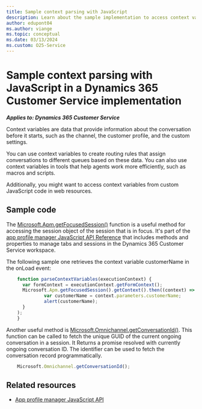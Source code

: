 ```yaml
---
title: Sample context parsing with JavaScript
description: Learn about the sample implementation to access context variables from JavaScript web resources in a Dynamics 365 Customer Service implementation.
author: edupont04
ms.author: viange
ms.topic: conceptual
ms.date: 03/13/2024
ms.custom: O25-Service
---
```


# Sample context parsing with JavaScript in a Dynamics 365 Customer Service implementation

***Applies to: Dynamics 365 Customer Service***

Context variables are data that provide information about the conversation before it starts, such as the channel, the customer profile, and the custom settings.

You can use context variables to create routing rules that assign conversations to different queues based on these data. You can also use context variables in tools that help agents work more efficiently, such as macros and scripts.

Additionally, you might want to access context variables from custom JavaScript code in web resources.  

## Sample code

The [Microsoft.Apm.getFocusedSession()](/dynamics365/app-profile-manager/reference/microsoft-apm/getfocusedsession) function is a useful method for accessing the session object of the session that is in focus. It's part of the [app profile manager JavaScript API Reference](/dynamics365/app-profile-manager/reference/microsoft-apm) that includes methods and properties to manage tabs and sessions in the Dynamics 365 Customer Service workspace.

The following sample one retrieves the context variable customerName in the onLoad event:

```javascript
    function parseContextVariables(executionContext) {
      var formContext = executionContext.getFormContext();
      Microsoft.Apm.getFocusedSession().getContext().then((context) => {
              var customerName = context.parameters.customerName;
              alert(customerName);
      }
    );
    }
```

Another useful method is [Microsoft.Omnichannel.getConversationId()](/dynamics365/customer-service/developer/reference/methods/getconversationid). This function can be called to fetch the unique GUID of the current ongoing conversation in a session. It Returns a promise resolved with currently ongoing conversation ID. The identifier can be used to fetch the conversation record programmatically.

```javascript
    Microsoft.Omnichannel.getConversationId();
```

## Related resources

- [App profile manager JavaScript API](/dynamics365/app-profile-manager/reference/microsoft-apm)
